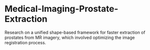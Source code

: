 # Medical-Imaging-Prostate-Extraction
Research on a unified shape-based framework for faster extraction of prostates from MR imagery, which involved optimizing the image registration process.

